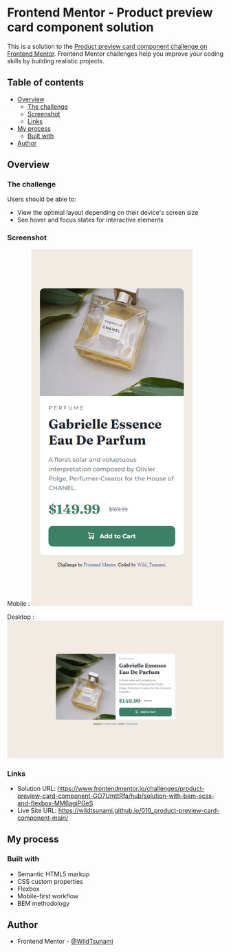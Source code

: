 # Frontend Mentor - Product preview card component solution

This is a solution to the [Product preview card component challenge on Frontend Mentor](https://www.frontendmentor.io/challenges/product-preview-card-component-GO7UmttRfa). Frontend Mentor challenges help you improve your coding skills by building realistic projects. 

## Table of contents

- [Overview](#overview)
  - [The challenge](#the-challenge)
  - [Screenshot](#screenshot)
  - [Links](#links)
- [My process](#my-process)
  - [Built with](#built-with)
- [Author](#author)

## Overview

### The challenge

Users should be able to:

- View the optimal layout depending on their device's screen size
- See hover and focus states for interactive elements

### Screenshot

Mobile :
![](assets/images/mobile_view.png)

Desktop :
![](assets/images/desktop_view.png)

### Links

- Solution URL: https://www.frontendmentor.io/challenges/product-preview-card-component-GO7UmttRfa/hub/solution-with-bem-scss-and-flexbox-MM6agiPGeS
- Live Site URL: https://wildtsunami.github.io/010_product-preview-card-component-main/

## My process

### Built with

- Semantic HTML5 markup
- CSS custom properties
- Flexbox
- Mobile-first workflow
- BEM methodology

## Author

- Frontend Mentor - [@WildTsunami](https://www.frontendmentor.io/profile/WildTsunami)